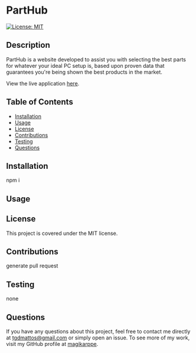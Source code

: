 # PartHub

[![License: MIT](https://img.shields.io/badge/License-MIT-yellow.svg)](https://opensource.org/licenses/MIT)

  ## Description 
  PartHub is a website developed to assist you with selecting the best parts for whatever your ideal PC setup is, based upon proven data that guarantees you're being shown the best products in the market.

  View the live application [here](https://parthub.herokuapp.com/).

  ## Table of Contents
  * [Installation](#Installation)
  * [Usage](#Usage)
  * [License](#License)
  * [Contributions](#Contributions)
  * [Testing](#Testing)
  * [Questions](#Questions)

  ## Installation
  npm i

  ## Usage
  

  ## License
  This project is covered under the MIT license. 

  ## Contributions
  generate pull request

  ## Testing
  none

  ## Questions
  If you have any questions about this project, feel free to contact me directly at tgdmattos@gmail.com or simply open an issue. To see more of my work, visit my GitHub profile at [magikarppe](https://github.com/magikarppe/).
